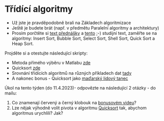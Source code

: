 # Třídící algoritmy
* Už jste je pravděpodobně brali na Základech algoritmizace
* Ještě je budete brát (např. v předmětu Paralelní algoritmy a architektury)
* Prosím porčtěte si [text přednášky](http://kfe.fjfi.cvut.cz/~limpouch/numet/sort.pdf) a [tento](https://en.wikipedia.org/wiki/Sorting_algorithm) ;-) studijní text, zaměřte se na algoritmy: Insert Sort, Bubble Sort, Select Sort, Shell Sort, Quick Sort a Heap Sort.

Projděte si a otestujte následující skripty:
* Metoda přímého výběru v Matlabu [zde](primyvyber.m)
* Quicksort [zde](quicksort.m)
* Srovnání třídících algoritmů na různých příkladech dat [tady](https://www.toptal.com/developers/sorting-algorithms)
* A nakonec bonus - Quicksort jako [maďarský lidový tanec](https://www.youtube.com/watch?v=ywWBy6J5gz8)

Úkol na tento týden (do 11.4.2023)- odpovězte na následující 2 otázky - do mailu:
1) Co znamenají červený a černý klobouk na [bonusovém videu](https://www.youtube.com/watch?v=ywWBy6J5gz8)?
2) Lze nějak výhodně volit pivota v algoritmu [Quicksort](quicksort.m) tak, abychom algoritmus urychlili? Jak?
